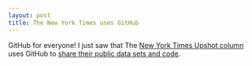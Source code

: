 ```yaml
---
layout: post
title: The New York Times uses GitHub
---
```


GitHub for everyone!  I just saw that The [New York Times Upshot column](http://www.nytimes.com/upshot/) uses GitHub to [share their public data sets and code](https://github.com/TheUpshot).